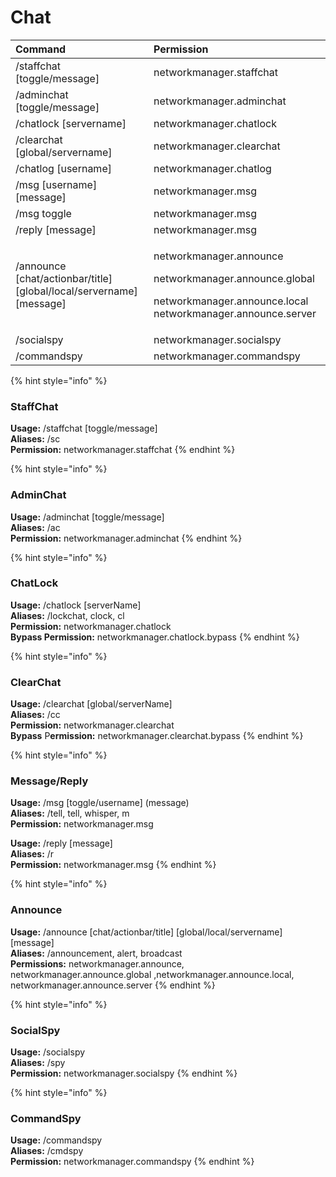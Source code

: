 # Chat

<table>
  <thead>
    <tr>
      <th style="text-align:left">Command</th>
      <th style="text-align:left">Permission</th>
    </tr>
  </thead>
  <tbody>
    <tr>
      <td style="text-align:left">/staffchat [toggle/message]</td>
      <td style="text-align:left">networkmanager.staffchat</td>
    </tr>
    <tr>
      <td style="text-align:left">/adminchat [toggle/message]</td>
      <td style="text-align:left">networkmanager.adminchat</td>
    </tr>
    <tr>
      <td style="text-align:left">/chatlock [servername]</td>
      <td style="text-align:left">networkmanager.chatlock</td>
    </tr>
    <tr>
      <td style="text-align:left">/clearchat [global/servername]</td>
      <td style="text-align:left">networkmanager.clearchat</td>
    </tr>
    <tr>
      <td style="text-align:left">/chatlog [username]</td>
      <td style="text-align:left">networkmanager.chatlog</td>
    </tr>
    <tr>
      <td style="text-align:left">/msg [username] [message]</td>
      <td style="text-align:left">networkmanager.msg</td>
    </tr>
    <tr>
      <td style="text-align:left">/msg toggle</td>
      <td style="text-align:left">networkmanager.msg</td>
    </tr>
    <tr>
      <td style="text-align:left">/reply [message]</td>
      <td style="text-align:left">networkmanager.msg</td>
    </tr>
    <tr>
      <td style="text-align:left">/announce [chat/actionbar/title] [global/local/servername] [message]</td>
      <td
      style="text-align:left">
        <p>networkmanager.announce</p>
        <p>networkmanager.announce.global</p>
        <p>networkmanager.announce.local networkmanager.announce.server</p>
        </td>
    </tr>
    <tr>
      <td style="text-align:left">/socialspy</td>
      <td style="text-align:left">networkmanager.socialspy</td>
    </tr>
    <tr>
      <td style="text-align:left">/commandspy</td>
      <td style="text-align:left">networkmanager.commandspy</td>
    </tr>
  </tbody>
</table>

{% hint style="info" %}
###  **StaffChat**

**Usage:** /staffchat \[toggle/message\]  
**Aliases:** /sc  
**Permission:** networkmanager.staffchat
{% endhint %}

{% hint style="info" %}
###  **AdminChat**

**Usage:** /adminchat \[toggle/message\]  
**Aliases:** /ac  
**Permission:** networkmanager.adminchat
{% endhint %}

{% hint style="info" %}
###  **ChatLock**

**Usage:** /chatlock \[serverName\]  
**Aliases:** /lockchat, clock, cl  
**Permission:** networkmanager.chatlock  
**Bypass Permission:** networkmanager.chatlock.bypass
{% endhint %}

{% hint style="info" %}
###  **ClearChat**

**Usage:** /clearchat \[global/serverName\]  
**Aliases:** /cc  
**Permission:** networkmanager.clearchat  
**Bypass** P**ermission:** networkmanager.clearchat.bypass
{% endhint %}

{% hint style="info" %}
###  **Message/Reply**

**Usage:** /msg \[toggle/username\] \(message\)  
**Aliases:** /tell, tell, whisper, m  
**Permission:** networkmanager.msg

**Usage:** /reply \[message\]  
**Aliases:** /r  
**Permission:** networkmanager.msg
{% endhint %}

{% hint style="info" %}
###  **Announce**

**Usage:** /announce \[chat/actionbar/title\] \[global/local/servername\] \[message\]  
**Aliases:** /announcement, alert, broadcast  
**Permissions:** networkmanager.announce, networkmanager.announce.global ,networkmanager.announce.local, networkmanager.announce.server
{% endhint %}

{% hint style="info" %}
###  **SocialSpy**

**Usage:** /socialspy   
**Aliases:** /spy  
**Permission:** networkmanager.socialspy
{% endhint %}

{% hint style="info" %}
###  **CommandSpy**

**Usage:** /commandspy  
**Aliases:** /cmdspy  
**Permission:** networkmanager.commandspy
{% endhint %}

